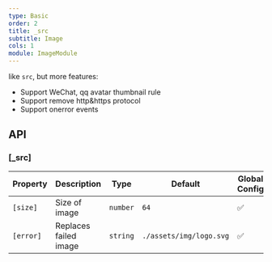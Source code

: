 ```yaml
---
type: Basic
order: 2
title: _src
subtitle: Image
cols: 1
module: ImageModule
---
```


like `src`, but more features:

- Support WeChat, qq avatar thumbnail rule
- Support remove http&https protocol
- Support onerror events

## API

### [_src]

| Property | Description | Type | Default | Global Config |
|----------|-------------|------|---------|---------------|
| `[size]` | Size of image | `number` | `64` | ✅ |
| `[error]` | Replaces failed image | `string` | `./assets/img/logo.svg` | ✅ |
